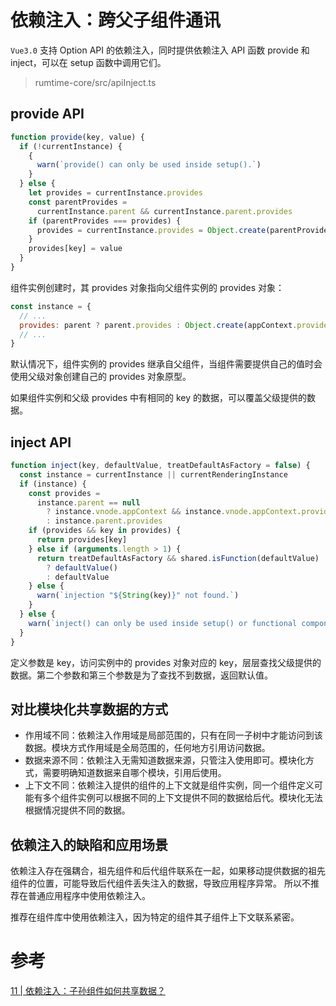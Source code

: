 # 依赖注入：跨父子组件通讯

`Vue3.0` 支持 Option API 的依赖注入，同时提供依赖注入 API 函数 provide 和 inject，可以在 setup 函数中调用它们。

> rumtime-core/src/apiInject.ts

## provide API

```js
function provide(key, value) {
  if (!currentInstance) {
    {
      warn(`provide() can only be used inside setup().`)
    }
  } else {
    let provides = currentInstance.provides
    const parentProvides =
      currentInstance.parent && currentInstance.parent.provides
    if (parentProvides === provides) {
      provides = currentInstance.provides = Object.create(parentProvides)
    }
    provides[key] = value
  }
}
```

组件实例创建时，其 provides 对象指向父组件实例的 provides 对象：

```js
const instance = {
  // ...
  provides: parent ? parent.provides : Object.create(appContext.provides)
  // ...
}
```

默认情况下，组件实例的 provides 继承自父组件，当组件需要提供自己的值时会使用父级对象创建自己的 provides 对象原型。

如果组件实例和父级 provides 中有相同的 key 的数据，可以覆盖父级提供的数据。

## inject API

```js
function inject(key, defaultValue, treatDefaultAsFactory = false) {
  const instance = currentInstance || currentRenderingInstance
  if (instance) {
    const provides =
      instance.parent == null
        ? instance.vnode.appContext && instance.vnode.appContext.provides
        : instance.parent.provides
    if (provides && key in provides) {
      return provides[key]
    } else if (arguments.length > 1) {
      return treatDefaultAsFactory && shared.isFunction(defaultValue)
        ? defaultValue()
        : defaultValue
    } else {
      warn(`injection "${String(key)}" not found.`)
    }
  } else {
    warn(`inject() can only be used inside setup() or functional components.`)
  }
}
```

定义参数是 key，访问实例中的 provides 对象对应的 key，层层查找父级提供的数据。第二个参数和第三个参数是为了查找不到数据，返回默认值。

## 对比模块化共享数据的方式

- 作用域不同：依赖注入作用域是局部范围的，只有在同一子树中才能访问到该数据。模块方式作用域是全局范围的，任何地方引用访问数据。
- 数据来源不同：依赖注入无需知道数据来源，只管注入使用即可。模块化方式，需要明确知道数据来自哪个模块，引用后使用。
- 上下文不同：依赖注入提供的组件的上下文就是组件实例，同一个组件定义可能有多个组件实例可以根据不同的上下文提供不同的数据给后代。模块化无法根据情况提供不同的数据。

## 依赖注入的缺陷和应用场景

依赖注入存在强耦合，祖先组件和后代组件联系在一起，如果移动提供数据的祖先组件的位置，可能导致后代组件丢失注入的数据，导致应用程序异常。
所以不推荐在普通应用程序中使用依赖注入。

推荐在组件库中使用依赖注入，因为特定的组件其子组件上下文联系紧密。

# 参考

[11 | 依赖注入：子孙组件如何共享数据？](https://kaiwu.lagou.com/course/courseInfo.htm?courseId=946#/detail/pc?id=7635)
